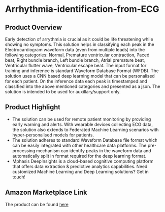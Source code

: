 # Arrhythmia-identification-from-ECG

## Product Overview
Early detection of arrythmia is crucial as it could be life threatening while showing no symptoms. This solution helps in classifying each peak in the Electrocardiogram waveform data (even from multiple leads) into the following categories: Normal, Premature ventricular contraction, Paced beat, Right bundle branch, Left bundle branch, Atrial premature beat, Ventricular flutter wave, Ventricular escape beat. The input format for training and inference is standard Waveform Database Format (WFDB). The solution uses a CNN based deep learning model that can be personalised for each patient. On the inference data each peak is timestamped and classified into the above mentioned categories and presented as a json. The solution is intended to be used for auxillary/support only.

## Product Highlight
* The solution can be used for remote patient monitoring by providing early warning and alerts. With wearable devices collecting ECG data, the solution also extends to Federated Machine Learning scenarios with hyper-personalised models for patients. 
* The solution adheres to standard Waveform Database file format which can be easily integrated with other healthcare data platforms. The pre-processing mechanism can identify peaks in the waveform data and automatically split in format required for the deep learning format.
* Mphasis DeepInsights is a cloud-based cognitive computing platform that offers data extraction & predictive analytics capabilities. Need customized Machine Learning and Deep Learning solutions? Get in touch!

## Amazon Marketplace Link
The product can be found [here](https://aws.amazon.com/marketplace/pp/prodview-rgztdwpcodzss)
